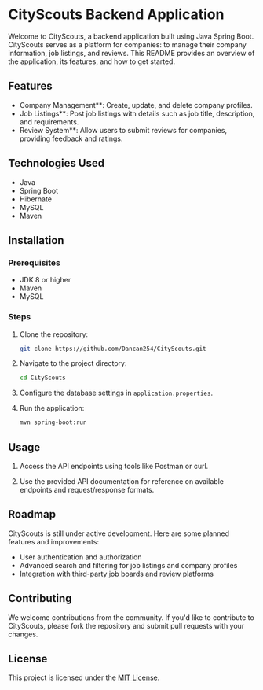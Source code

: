 
# CityScouts Backend Application
Welcome to CityScouts, a backend application built using Java Spring Boot. CityScouts serves as a platform for companies:
to manage their company information, job listings, and reviews.
This README provides an overview of the application, its features, and how to get started.

## Features

- Company Management**: Create, update, and delete company profiles.
- Job Listings**: Post job listings with details such as job title, description, and requirements.
- Review System**: Allow users to submit reviews for companies, providing feedback and ratings.

## Technologies Used

- Java
- Spring Boot
- Hibernate
- MySQL
- Maven

## Installation

### Prerequisites

- JDK 8 or higher
- Maven
- MySQL

### Steps

1. Clone the repository:

   ```bash
   git clone https://github.com/Dancan254/CityScouts.git
   ```

2. Navigate to the project directory:

   ```bash
   cd CityScouts
   ```

3. Configure the database settings in `application.properties`.

4. Run the application:

   ```bash
   mvn spring-boot:run
   ```

## Usage

1. Access the API endpoints using tools like Postman or curl.

2. Use the provided API documentation for reference on available endpoints and request/response formats.

## Roadmap

CityScouts is still under active development. Here are some planned features and improvements:

- User authentication and authorization
- Advanced search and filtering for job listings and company profiles
- Integration with third-party job boards and review platforms

## Contributing

We welcome contributions from the community. If you'd like to contribute to CityScouts, please fork the repository and submit pull requests with your changes.

## License

This project is licensed under the [MIT License](LICENSE).

